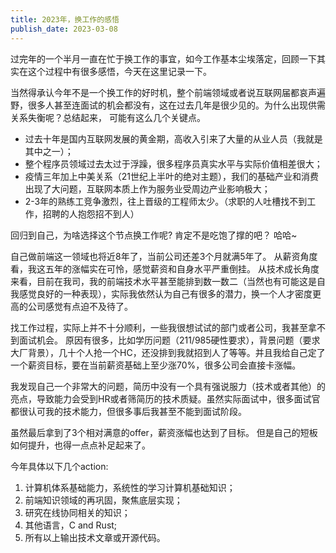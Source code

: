 ```yaml
---
title: 2023年，换工作的感悟
publish_date: 2023-03-08
---
```


过完年的一个半月一直在忙于换工作的事宜，如今工作基本尘埃落定，回顾一下其实在这个过程中有很多感悟，今天在这里记录一下。

当然得承认今年不是一个换工作的好时机，整个前端领域或者说互联网届都哀声遍野，很多人甚至连面试的机会都没有，这在过去几年是很少见的。为什么出现供需关系失衡呢？总结起来，
可能有这么几个关键点。

- 过去十年是国内互联网发展的黄金期，高收入引来了大量的从业人员（我就是其中之一）；
- 整个程序员领域过去太过于浮躁，很多程序员真实水平与实际价值相差很大；
- 疫情三年加上中美关系（21世纪上半叶的绝对主题），我们的基础产业和消费出现了大问题，互联网本质上作为服务业受周边产业影响极大；
- 2-3年的熟练工竞争激烈，往上晋级的工程师太少。（求职的人吐槽找不到工作，招聘的人抱怨招不到人）

回归到自己，为啥选择这个节点换工作呢? 肯定不是吃饱了撑的吧？ 哈哈~

自己做前端这一领域也将近8年了，当前公司还差3个月就满5年了。
从薪资角度看，我这五年的涨幅实在可怜，感觉薪资和自身水平严重倒挂。
从技术成长角度来看，目前在我司，我的前端技术水平甚至能排到数一数二（当然也有可能这是自我感觉良好的一种表现），实际我依然认为自己有很多的潜力，换一个人才密度更高的公司感觉有点迫不及待了。

找工作过程，实际上并不十分顺利，一些我很想试试的部门或者公司，我甚至拿不到面试机会。 原因有很多，比如学历问题（211/985硬性要求），背景问题（要求大厂背景），几十个人抢一个HC，还没排到我就招到人了等等。并且我给自己定了一个薪资目标，要在当前薪资基础上至少涨70%，很多公司会直接卡涨幅。

我发现自己一个非常大的问题，简历中没有一个具有强说服力（技术或者其他）的亮点，导致能力会受到HR或者筛简历的技术质疑。虽然实际面试中，很多面试官都很认可我的技术能力，但很多事后我甚至不能到面试阶段。

虽然最后拿到了3个相对满意的offer，薪资涨幅也达到了目标。 但是自己的短板如何提升，也得一点点补足起来了。

今年具体以下几个action:
1. 计算机体系基础能力，系统性的学习计算机基础知识；
2. 前端知识领域的再巩固，聚焦底层实现；
3. 研究在线协同相关的知识；
4. 其他语言，C and Rust;
5. 所有以上输出技术文章或开源代码。
